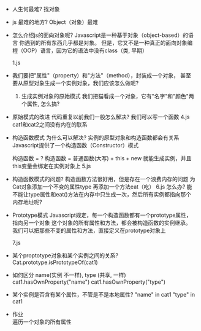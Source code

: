 - 人生何最难?
    找对象
- js 最难的地方?
    Object（对象）最难
- 怎么介绍js的面向对象呢?
    Javascript是一种基于对象（object-based）的语言
    你遇到的所有东西几乎都是对象。
    但是，它又不是一种真正的面向对象编程（OOP）语言，因为它的语法中没有class（类, 早期）

    1.js   

- 我们要把"属性"（property）和"方法"（method），封装成一个对象，
    甚至要从原型对象生成一个实例对象，我们应该怎么做呢?
    1. 生成实例对象的原始模式
    我们把猫看成一个对象，它有"名字"和"颜色"两个属性, 怎么搞?

- 原始模式的改进
    代码重复以前我们一般怎么解决?
    我们可以写一个函数
    4.js
    cat1和cat2之间没有内在的联系
- 构造函数模式 
    为什么可以解决? 实例的原型对象和构造函数都会有关系
    Javascript提供了一个构造函数（Constructor）模式

    构造函数 =  ?
    构造函数 = 普通函数(大写) + this + new
    就能生成实例，并且this变量会绑定在实例对象上
    5.js

- 构造函数模式的问题?
    构造函数方法很好用，但是存在一个浪费内存的问题
    为Cat对象添加一个不变的属性type 
    再添加一个方法eat（吃）
    6.js
    怎么办?
    能不能让type属性和eat()方法在内存中只生成一次，然后所有实例都指向那个内存地址呢?

- Prototype模式
    Javascript规定，每一个构造函数都有一个prototype属性，指向另一个对象
    这个对象的所有属性和方法，都会被构造函数的实例继承。
    我们可以把那些不变的属性和方法，直接定义在prototype对象上

    7.js

- 某个proptotype对象和某个实例之间的关系?
    Cat.prototype.isPrototypeOf(cat1)
- 如何区分  name(实例 不一样), type (共享, 一样)
    cat1.hasOwnProperty("name")
    cat1.hasOwnProperty("type")
- 某个实例是否含有某个属性，不管是不是本地属性?
    "name" in cat1
    "type" in cat1

- 作业  
    遍历一个对象的所有属性



